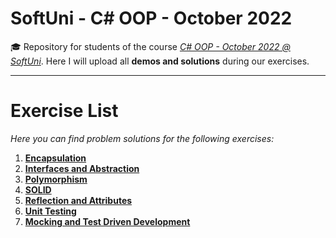 # SoftUni - C# OOP - October 2022
🎓 Repository for students of the course [*C# OOP - October 2022 @ SoftUni*](https://softuni.bg/trainings/3843/csharp-oop-october-2022). Here I will upload all **demos and solutions** during our exercises.
***
# Exercise List
*Here you can find problem solutions for the following exercises:*
1. [**Encapsulation**](https://github.com/KrIsKa7a/CSharpOOP-October2022/tree/main/E01.%20Encapsulation)
2. [**Interfaces and Abstraction**](https://github.com/KrIsKa7a/CSharpOOP-October2022/tree/main/E02.%20Interfaces%20and%20Abstraction)
3. [**Polymorphism**](https://github.com/KrIsKa7a/CSharpOOP-October2022/tree/main/E03.%20Polymorphism)
4. [**SOLID**](https://github.com/KrIsKa7a/CSharpOOP-October2022/tree/main/E04.%20SOLID)
5. [**Reflection and Attributes**](https://github.com/KrIsKa7a/CSharpOOP-October2022/tree/main/E05.%20Reflection%20and%20Attributes)
6. [**Unit Testing**](https://github.com/KrIsKa7a/CSharpOOP-October2022/tree/main/E06.%20Unit%20Testing)
7. [**Mocking and Test Driven Development**](https://github.com/KrIsKa7a/CSharpOOP-October2022/tree/main/E07.%20Mocking%20and%20Test%20Driven%20Development)
